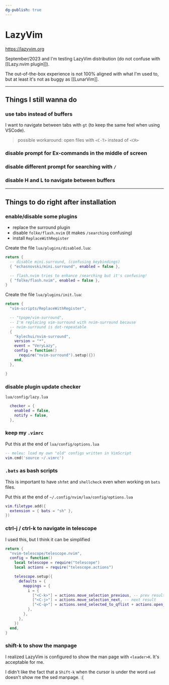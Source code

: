 ```yaml
---
dg-publish: true
---
```

# LazyVim

<https://lazyvim.org>

September/2023 and I'm testing LazyVim distribution (do not confuse with [[Lazy.nvim plugin]]).

The out-of-the-box experience is not 100% aligned with what I'm used to, but at least it's not as buggy as [[LunarVim]].

---

## Things I still wanna do

### use tabs instead of buffers

I want to navigate between tabs with `gt` (to keep the same feel when using VSCode).

> possible workaround: open files with `<C-T>` instead of `<CR>`


### disable prompt for Ex-commands in the middle of screen

### disable different prompt for searching with `/`

### disable H and L to navigate between buffers


---

## Things to do right after installation

### enable/disable some plugins

- replace the surround plugin
- disable `folke/flash.nvim` (it makes `/searching` confusing)
- install `ReplaceWithRegister`

Create the file `lua/plugins/disabled.lua`:
```lua
return {
  -- disable mini.surround, (confusing keybindings)
  { "echasnovski/mini.surround", enabled = false },

  -- flash.nvim tries to enhance /searching but it's confusing!
  { "folke/flash.nvim", enabled = false },
}
```

Create the file `lua/plugins/init.lua`:
```lua
return {
  "vim-scripts/ReplaceWithRegister",

  -- "tpope/vim-surround",
  -- I'm replacing vim-surround with nvim-surround because
  -- nvim-surround is dot-repeatable
  {
    "kylechui/nvim-surround",
    version = "*",
    event = "VeryLazy",
    config = function()
      require("nvim-surround").setup({})
    end,
  },

}
```

### disable plugin update checker

`lua/config/lazy.lua`
```lua
  checker = {
    enabled = false,
    notify = false,
  },
```

### keep my `.vimrc`

Put this at the end of `lua/config/options.lua`

```lua
-- meleu: load my own "old" configs written in VimScript
vim.cmd('source ~/.vimrc')
```

### `.bats` as bash scripts

This is important to have `shfmt` and `shellcheck` even when working on `bats` files.

Put this at the end of `~/.config/nvim/lua/config/options.lua`

```lua
vim.filetype.add({
  extension = { bats = "sh" },
})
```

### ctrl-j / ctrl-k to navigate in telescope

I used this, but I think it can be simplified
```lua
return {
  "nvim-telescope/telescope.nvim",
  config = function()
    local telescope = require("telescope")
    local actions = require("telescope.actions")

    telescope.setup({
      defaults = {
        mappings = {
          i = {
            ["<C-k>"] = actions.move_selection_previous, -- prev result
            ["<C-j>"] = actions.move_selection_next, -- next result
            ["<C-q>"] = actions.send_selected_to_qflist + actions.open_qflist,
          },
        },
      },
    })
  end,
}

```

### shift-k to show the manpage

I realized LazyVim is configured to show the man page with `<leader>K`. It's acceptable for me.

I didn't like the fact that a `Shift-k` when the cursor is under the word `sed` doesn't show me the sed manpage. :(

